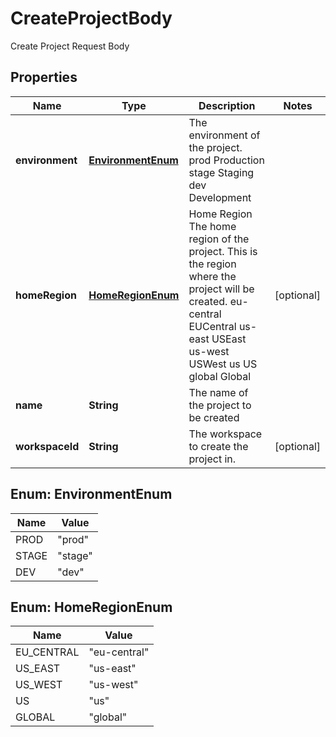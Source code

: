 

# CreateProjectBody

Create Project Request Body

## Properties

| Name | Type | Description | Notes |
|------------ | ------------- | ------------- | -------------|
|**environment** | [**EnvironmentEnum**](#EnvironmentEnum) | The environment of the project. prod Production stage Staging dev Development |  |
|**homeRegion** | [**HomeRegionEnum**](#HomeRegionEnum) | Home Region  The home region of the project. This is the region where the project will be created. eu-central EUCentral us-east USEast us-west USWest us US global Global |  [optional] |
|**name** | **String** | The name of the project to be created |  |
|**workspaceId** | **String** | The workspace to create the project in. |  [optional] |



## Enum: EnvironmentEnum

| Name | Value |
|---- | -----|
| PROD | &quot;prod&quot; |
| STAGE | &quot;stage&quot; |
| DEV | &quot;dev&quot; |



## Enum: HomeRegionEnum

| Name | Value |
|---- | -----|
| EU_CENTRAL | &quot;eu-central&quot; |
| US_EAST | &quot;us-east&quot; |
| US_WEST | &quot;us-west&quot; |
| US | &quot;us&quot; |
| GLOBAL | &quot;global&quot; |



